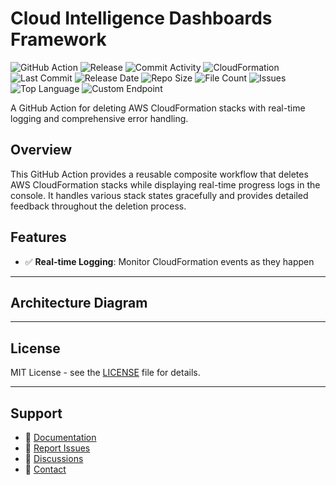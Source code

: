 # Cloud Intelligence Dashboards Framework

![GitHub Action](https://img.shields.io/badge/GitHub-Action-blue?logo=github)&nbsp;![Release](https://github.com/subhamay-bhattacharyya/0701-intelligence-dashboard-cft/actions/workflows/release.yaml/badge.svg)&nbsp;![Commit Activity](https://img.shields.io/github/commit-activity/t/subhamay-bhattacharyya/0701-intelligence-dashboard-cft)&nbsp;![CloudFormation](https://img.shields.io/badge/AWS-CloudFormation-orange?logo=amazonaws)&nbsp;![Last Commit](https://img.shields.io/github/last-commit/subhamay-bhattacharyya/0701-intelligence-dashboard-cft)&nbsp;![Release Date](https://img.shields.io/github/release-date/subhamay-bhattacharyya/0701-intelligence-dashboard-cft)&nbsp;![Repo Size](https://img.shields.io/github/repo-size/subhamay-bhattacharyya/0701-intelligence-dashboard-cft)&nbsp;![File Count](https://img.shields.io/github/directory-file-count/subhamay-bhattacharyya/0701-intelligence-dashboard-cft)&nbsp;![Issues](https://img.shields.io/github/issues/subhamay-bhattacharyya/0701-intelligence-dashboard-cft)&nbsp;![Top Language](https://img.shields.io/github/languages/top/subhamay-bhattacharyya/0701-intelligence-dashboard-cft)&nbsp;![Custom Endpoint](https://img.shields.io/endpoint?url=https://gist.githubusercontent.com/bsubhamay/6288a9a9659e2c0bb054ad32864cfa44/raw/0701-intelligence-dashboard-cft.json?)


A GitHub Action for deleting AWS CloudFormation stacks with real-time logging and comprehensive error handling.

## Overview

This GitHub Action provides a reusable composite workflow that deletes AWS CloudFormation stacks while displaying real-time progress logs in the console. It handles various stack states gracefully and provides detailed feedback throughout the deletion process.

## Features

- ✅ **Real-time Logging**: Monitor CloudFormation events as they happen

---

## Architecture Diagram


---

## License

MIT License - see the [LICENSE](LICENSE) file for details.

---

## Support

- 📖 [Documentation](https://github.com/subhamay-bhattacharyya/0701-intelligence-dashboard-cft/wiki)
- 🐛 [Report Issues](https://github.com/subhamay-bhattacharyya/0701-intelligence-dashboard-cft/issues)
- 💬 [Discussions](https://github.com/subhamay-bhattacharyya/0701-intelligence-dashboard-cft/discussions)
- 📧 [Contact](mailto:support@subhamay.aws@gmail.com)